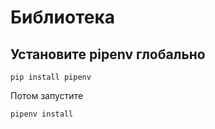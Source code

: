 # Библиотека

## Установите pipenv глобально

```console
pip install pipenv
```

Потом запустите

```console
pipenv install
```
